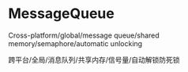 # MessageQueue

Cross-platform/global/message queue/shared memory/semaphore/automatic unlocking

跨平台/全局/消息队列/共享内存/信号量/自动解锁防死锁
